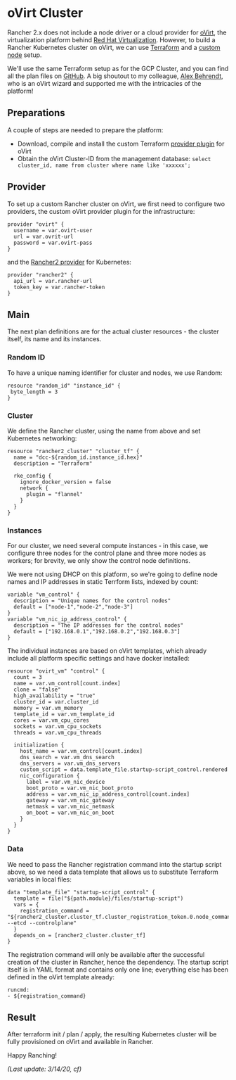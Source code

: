# oVirt Cluster

Rancher 2.x does not include a node driver or a cloud provider for [oVirt](https://www.ovirt.org/), the virtualization platform behind [Red Hat Virtualization](https://www.redhat.com/en/technologies/virtualization/enterprise-virtualization). However, to build a Rancher Kubernetes cluster on oVirt, we can use [Terraform](https://www.terraform.io/) and a [custom node](https://rancher.com/docs/rancher/v2.x/en/cluster-provisioning/rke-clusters/custom-nodes/) setup.

We'll use the same Terraform setup as for the GCP Cluster, and you can find all the plan files on [GitHub](https://github.com/chfrank-cgn/Rancher/tree/master/ovirt-cluster). A big shoutout to my colleague, [Alex Behrendt](mailto:alexander.behrendt@cbc.de), who is an oVirt wizard and supported me with the intricacies of the platform!

## Preparations

A couple of steps are needed to prepare the platform:

- Download, compile and install the custom Terraform [provider plugin](https://github.com/oVirt/terraform-provider-ovirt) for oVirt
- Obtain the oVirt Cluster-ID from the management database: ```select cluster_id, name from cluster where name like 'xxxxxx';```

## Provider

To set up a custom Rancher cluster on oVirt, we first need to configure two providers, the custom oVirt provider plugin for the infrastructure:

```
provider "ovirt" {
  username = var.ovirt-user
  url = var.ovrit-url
  password = var.ovirt-pass
}
```

and the [Rancher2 provider](https://www.terraform.io/docs/providers/rancher2/index.html) for Kubernetes:

```
provider "rancher2" {
  api_url = var.rancher-url
  token_key = var.rancher-token
}
```

## Main

The next plan definitions are for the actual cluster resources - the cluster itself, its name and its instances.

### Random ID

To have a unique naming identifier for cluster and nodes, we use Random:

```
resource "random_id" "instance_id" {
 byte_length = 3
}
```

### Cluster

We define the Rancher cluster, using the name from above and set Kubernetes networking:

```
resource "rancher2_cluster" "cluster_tf" {
  name = "dcc-${random_id.instance_id.hex}"
  description = "Terraform"

  rke_config {
    ignore_docker_version = false
    network {
      plugin = "flannel"
    }
  }
}
```

### Instances

For our cluster, we need several compute instances - in this case, we configure three nodes for the control plane and three more nodes as workers; for brevity, we only show the control node definitions.

We were not using DHCP on this platform, so we're going to define node names and IP addresses in static Terrform lists, indexed by count:

```
variable "vm_control" {
  description = "Unique names for the control nodes"
  default = ["node-1","node-2","node-3"]
}
variable "vm_nic_ip_address_control" {
  description = "The IP addresses for the control nodes"
  default = ["192.168.0.1","192.168.0.2","192.168.0.3"]
}
```

The individual instances are based on oVirt templates, which already include all platform specific settings and have docker installed:

```
resource "ovirt_vm" "control" {
  count = 3
  name = var.vm_control[count.index]
  clone = "false"
  high_availability = "true"
  cluster_id = var.cluster_id
  memory = var.vm_memory
  template_id = var.vm_template_id
  cores = var.vm_cpu_cores
  sockets = var.vm_cpu_sockets
  threads = var.vm_cpu_threads

  initialization {
    host_name = var.vm_control[count.index]
    dns_search = var.vm_dns_search
    dns_servers = var.vm_dns_servers
    custom_script = data.template_file.startup-script_control.rendered
    nic_configuration {
      label = var.vm_nic_device
      boot_proto = var.vm_nic_boot_proto
      address = var.vm_nic_ip_address_control[count.index]
      gateway = var.vm_nic_gateway
      netmask = var.vm_nic_netmask
      on_boot = var.vm_nic_on_boot
    }
  }
}
```

### Data

We need to pass the Rancher registration command into the startup script above, so we need a data template that allows us to substitute Terraform variables in local files:

```
data "template_file" "startup-script_control" {
  template = file("${path.module}/files/startup-script")
  vars = {
    registration_command = "${rancher2_cluster.cluster_tf.cluster_registration_token.0.node_command} --etcd --controlplane"
  }
  depends_on = [rancher2_cluster.cluster_tf]
}
```

The registration command will only be available after the successful creation of the cluster in Rancher, hence the dependency. The startup script itself is in YAML format and contains only one line; everything else has been defined in the oVirt template already:

```
runcmd:
- ${registration_command}
```

## Result

After terraform init / plan / apply, the resulting Kubernetes cluster will be fully provisioned on oVirt and available in Rancher.

Happy Ranching!

*(Last update: 3/14/20, cf)*

